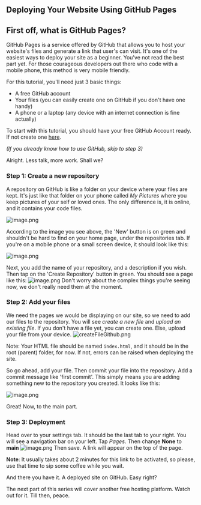 ## Deploying Your Website Using GitHub Pages

## First off, what is GitHub Pages?

GitHub Pages is a service offered by GitHub that allows you to host your website's files and generate a link that user's can visit. It's one of the easiest ways to deploy your site as a beginner. You've not read the best part yet. For those courageous developers out there who code with a mobile phone, this method is very mobile friendly.

For this tutorial, you'll need just 3 basic things:

- A free GitHub account
- Your files (you can easily create one on GitHub if you don't have one handy)
- A phone or a laptop (any device with an internet connection is fine actually)

To start with this tutorial, you should have your free GitHub Account ready. If not create one [here](https://github.com).

*(If you already know how to use GitHub, skip to step 3)*

Alright. Less talk, more work. Shall we?
### Step 1: Create a new repository
A repository on GitHub is like a folder on your device where your files are kept. It's just like that folder on your phone called *My Pictures* where you keep pictures of your self or loved ones. The only difference is, it is online, and it contains your code files. 

![image.png](https://cdn.hashnode.com/res/hashnode/image/upload/v1644009852997/-UAUF3uHb.png)

According to the image you see above, the 'New' button is on green and shouldn't be hard to find on your home page, under the repositories tab. 
If you're on a mobile phone or a small screen device, it should look like this:

![image.png](https://cdn.hashnode.com/res/hashnode/image/upload/v1644009999834/X8jA6lqCQ.png)

Next, you add the name of your repository, and a description if you wish. Then tap on the 'Create Repository' button in green.
You should see a page like this:
![image.png](https://cdn.hashnode.com/res/hashnode/image/upload/v1644010775805/6s5lzMXDnr.png)
Don't worry about the complex things you're seeing now, we don't really need them at the moment.

### Step 2: Add your files
We need the pages we would be displaying on our site, so we need to add our files to the repository. You will see *create a new file* and *upload an existing file*. If you don't have a file yet, you can create one. Else, upload your file from your device.
![createFileGithub.png](https://cdn.hashnode.com/res/hashnode/image/upload/v1644010599336/sgOl6V1cv.png)

Note: Your HTML file should be named `index.html`, and it should be in the root (parent) folder, for now. If not, errors can be raised when deploying the site.

So go ahead, add your file. Then commit your file into the repository. Add a commit message like 'first commit'. This simply means you are adding something new to the repository you created. It looks like this:

![image.png](https://cdn.hashnode.com/res/hashnode/image/upload/v1644011796000/f5eiyVhAt.png)

Great! Now, to the main part.

### Step 3: Deployment
Head over to your settings tab. It should be the last tab to your right. You will see a navigation bar on your left. Tap *Pages*. Then change **None** to **main**
![image.png](https://cdn.hashnode.com/res/hashnode/image/upload/v1644014294845/UWdobVCp5.png)
Then save. A link will appear on the top of the page.

**Note**: It usually takes about 2 minutes for this link to be activated, so please, use that time to sip some coffee while you wait.

And there you have it. A deployed site on GitHub. Easy right?

The next part of this series will cover another free hosting platform. Watch out for it.
Till then, peace.
